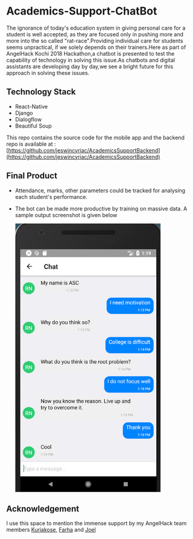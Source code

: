 # Academics-Support-ChatBot
The ignorance of today's education system in giving personal care for a student is well accepted, as they are focused only in pushing more and more into the so called "rat-race".Providing individual care for students seems unpractical, if we solely depends on their trainers.Here as part of AngelHack Kochi 2018 Hackathon,a chatbot is presented to test the capability of technology in solving this issue.As chatbots and digital assistants are developing day by day,we see a bright future for this approach in solving these issues.
## Technology Stack
* React-Native
* Django
* Dialogflow
* Beautiful Soup

This repo contains the source code for the mobile app and the backend repo is available at : [https://github.com/jeswincyriac/AcademicsSupportBackend](https://github.com/jeswincyriac/AcademicsSupportBackend)

## Final Product

* Attendance, marks, other parameters could be tracked for analysing each student's performance.
* The bot can be made more productive by training on massive data. A sample output screenshot is given below 


   <img src="Screenshot_2018-07-29_13-21-06.png"  />
## Acknowledgement
I use this space to mention the immense support by my AngelHack team members [Kuriakose](https://github.com/kryacose), [Farha](https://github.com/farhakareem) and [Joel](https://github.com/JohnoverBoard)
